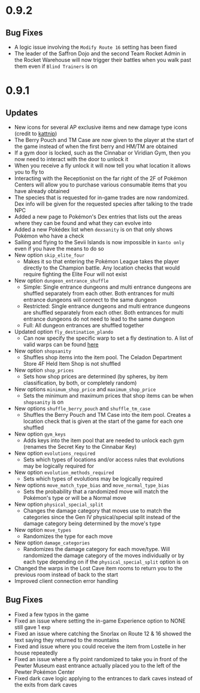 # 0.9.2
## Bug Fixes
+ A logic issue involving the `Modify Route 16` setting has been fixed
+ The leader of the Saffron Dojo and the second Team Rocket Admin in the Rocket Warehouse will now trigger their battles when you walk past them even if `Blind Trainers` is on

# 0.9.1
## Updates
+ New icons for several AP exclusive items and new damage type icons (credit to [kattnip](https://github.com/Invader07))
+ The Berry Pouch and TM Case are now given to the player at the start of the game instead of when the first berry and HM/TM are obtained
+ If a gym door is locked, such as the Cinnabar or Viridian Gym, then you now need to interact with the door to unlock it
+ When you receive a fly unlock it will now tell you what location it allows you to fly to
+ Interacting with the Receptionist on the far right of the 2F of Pokémon Centers will allow you to purchase various consumable items that you have already obtained
+ The species that is requested for in-game trades are now randomized. Dex info will be given for the requested species after talking to the trade NPC
+ Added a new page to Pokémon's Dex entries that lists out the areas where they can be found and what they can evolve into
+ Added a new Pokédex list when `dexsanity` is on that only shows Pokémon who have a check
+ Sailing and flying to the Sevii Islands is now impossible in `kanto only` even if you have the means to do so
+ New option `skip_elite_four`
  + Makes it so that entering the Pokémon League takes the player directly to the Champion battle. Any location checks that would require fighting the Elite Four will not exist
+ New option `dungeon_entrance_shuffle`
  + Simple: Single entrance dungeons and multi entrance dungeons are shuffled separately from each other. Both entrances for multi entrance dungeons will connect to the same dungeon
  + Restricted: Single entrance dungeons and multi entrance dungeons are shuffled separately from each other. Both entrances for multi entrance dungeons do not need to lead to the same dungeon
  + Full: All dungeon entrances are shuffled together
+ Updated option `fly_destination_plando`
  + Can now specify the specific warp to set a fly destination to. A list of valid warps can be found [here](https://github.com/vyneras/Archipelago/blob/frlg-stable/worlds/pokemon_frlg/docs/fly_plando.md)
+ New option `shopsanity`
  + Shuffles shop items into the item pool. The Celadon Department Store 4F Held Item Shop is not shuffled
+ New option `shop_prices`
  + Sets how shop prices are determined (by spheres, by item classification, by both, or completely random)
+ New options `minimum_shop_price` and `maximum_shop_price`
  + Sets the minimum and maximum prices that shop items can be when `shopsanity` is on
+ New options `shuffle_berry_pouch` and `shuffle_tm_case`
  + Shuffles the Berry Pouch and TM Case into the item pool. Creates a location check that is given at the start of the game for each one shuffled
+ New option `gym_keys`
  + Adds keys into the item pool that are needed to unlock each gym (renames the Secret Key to the Cinnabar Key)
+ New option `evolutions_required`
  + Sets which types of locations and/or access rules that evolutions may be logically required for
+ New option `evolution_methods_required`
  + Sets which types of evolutions may be logically required
+ New options `move_match_type_bias` and `move_normal_type_bias`
  + Sets the probability that a randomized move will match the Pokémon's type or will be a Normal move
+ New option `physical_special_split`
  + Changes the damage category that moves use to match the categories since the Gen IV physical/special split instead of the damage category being determined by the move's type
+ New option `move_types`
  + Randomizes the type for each move
+ New option `damage_categories`
  + Randomizes the damage category for each move/type. Will randomized the damage category of the moves individually or by each type depending on if the `physical_special_split` option is on
+ Changed the warps in the Lost Cave item rooms to return you to the previous room instead of back to the start
+ Improved client connection error handling

## Bug Fixes
+ Fixed a few typos in the game
+ Fixed an issue where setting the in-game Experience option to NONE still gave 1 exp
+ Fixed an issue where catching the Snorlax on Route 12 & 16 showed the text saying they returned to the mountains
+ Fixed and issue where you could receive the item from Lostelle in her house repeatedly 
+ Fixed an issue where a fly point randomized to take you in front of the Pewter Museum east entrance actually placed you to the left of the Pewter Pokémon Center
+ Fixed dark cave logic applying to the entrances to dark caves instead of the exits from dark caves